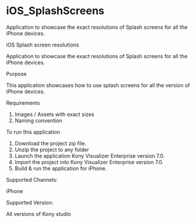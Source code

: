 # iOS_SplashScreens
Application to showcase the exact resolutions of Splash screens for all the iPhone devices.

iOS Splash screen resolutions

Application to showcase the exact resolutions of Splash screens for all the iPhone devices.

Purpose

This application showcases how to use splash screens for all the version of iPhone devices.

Requirements
1) Images / Assets with exact sizes
2) Naming convention

To run this application

1) Download the project zip file.
2) Unzip the project to any folder
3) Launch the application Kony Visualizer Enterprise version 7.0.
4) Import the project into Kony Visualizer Enterprise version 7.0.
5) Build & run the application for iPhone.

Supported Channels:

iPhone 

Supported Version:

All versions of Kony studio
